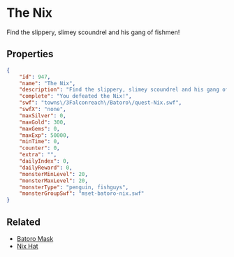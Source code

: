 # The Nix

Find the slippery, slimey scoundrel and his gang of fishmen!

## Properties

```json
{
    "id": 947,
    "name": "The Nix",
    "description": "Find the slippery, slimey scoundrel and his gang of fishmen!",
    "complete": "You defeated the Nix!",
    "swf": "towns\/3Falconreach\/Batoro\/quest-Nix.swf",
    "swfX": "none",
    "maxSilver": 0,
    "maxGold": 300,
    "maxGems": 0,
    "maxExp": 50000,
    "minTime": 0,
    "counter": 0,
    "extra": "",
    "dailyIndex": 0,
    "dailyReward": 0,
    "monsterMinLevel": 20,
    "monsterMaxLevel": 20,
    "monsterType": "penguin, fishguys",
    "monsterGroupSwf": "mset-batoro-nix.swf"
}
```

## Related

- [Batoro Mask](../items/7506-batoro-mask.md)
- [Nix Hat](../items/7507-nix-hat.md)

